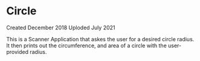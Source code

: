 # Circle

Created December 2018
Uploded July 2021

This is a Scanner Application that askes the user for a desired circle radius. It then prints out the circumference, and area of a circle with the user-provided radius. 
